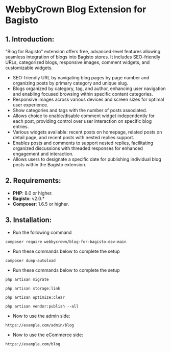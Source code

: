 # WebbyCrown Blog Extension for Bagisto

## 1. Introduction:

"Blog for Bagisto" extension offers free, advanced-level features allowing seamless integration of blogs into Bagisto stores. It includes SEO-friendly URLs, categorized blogs, responsive images, comment widgets, and customizable widgets.

* SEO-friendly URL by navigating blog pages by page number and organizing posts by primary category and unique slug.
* Blogs organized by category, tag, and author, enhancing user navigation and enabling focused browsing within specific content categories.
* Responsive images across various devices and screen sizes for optimal user experience.
* Show categories and tags with the number of posts associated.
* Allows choice to enable/disable comment widget independently for each post, providing control over user interaction on specific blog entries.
* Various widgets available: recent posts on homepage, related posts on detail page, and recent posts with nested replies support.
* Enables posts and comments to support nested replies, facilitating organized discussions with threaded responses for enhanced engagement and interaction.
* Allows users to designate a specific date for publishing individual blog posts within the Bagisto extension.


## 2. Requirements:

* **PHP**: 8.0 or higher.
* **Bagisto**: v2.0.*
* **Composer**: 1.6.5 or higher.

## 3. Installation:

- Run the following command
```
composer require webbycrown/blog-for-bagisto:dev-main
```

- Run these commands below to complete the setup
```
composer dump-autoload
```

- Run these commands below to complete the setup
```
php artisan migrate
```
```
php artisan storage:link
```
```
php artisan optimize:clear
```
```
php artisan vendor:publish --all
```

- Now to use the admin side:
```
https://example.com/admin/blog
```

- Now to use the eCommerce side:
```
https://example.com/blog
```